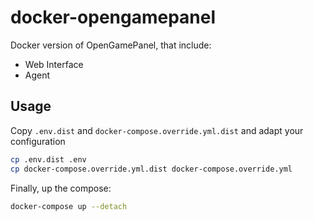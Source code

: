 # docker-opengamepanel
Docker version of OpenGamePanel, that include:
- Web Interface
- Agent

## Usage

Copy `.env.dist` and `docker-compose.override.yml.dist` and adapt your configuration
```bash
cp .env.dist .env
cp docker-compose.override.yml.dist docker-compose.override.yml
```

Finally, up the compose:
```bash
docker-compose up --detach
```
